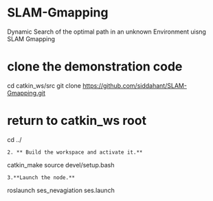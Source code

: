 # SLAM-Gmapping
Dynamic Search of the optimal path in an unknown Environment uisng SLAM Gmapping
# clone the demonstration code
cd catkin_ws/src
git clone https://github.com/siddahant/SLAM-Gmapping.git

# return to catkin_ws root
cd ../ 
```
2. ** Build the workspace and activate it.**
```
catkin_make
source devel/setup.bash
```
3.**Launch the node.**
```
roslaunch ses_nevagiation ses.launch
